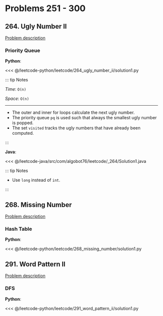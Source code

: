 # Problems 251 - 300

## 264. Ugly Number II

[Problem description](https://leetcode.com/problems/ugly-number-ii/)

### Priority Queue

__Python__:

<<< @/leetcode-python/leetcode/264_ugly_number_ii/solution1.py

::: tip Notes

_Time_: `O(n)`

_Space_: `O(n)`

---

- The outer and inner for loops calculate the next ugly number.
- The priority queue `pq` is used such that always the smallest ugly number is popped.
- The set `visited` tracks the ugly numbers that have already been computed.

:::

__Java__:

<<< @/leetcode-java/src/com/algobot76/leetcode/_264/Solution1.java

::: tip Notes

- Use `long` instead of `int`.

:::

## 268. Missing Number

[Problem description](https://leetcode.com/problems/missing-number/)

### Hash Table

__Python__:

<<< @/leetcode-python/leetcode/268_missing_number/solution1.py

## 291. Word Pattern II

[Problem description](https://leetcode.com/problems/word-pattern-ii/)

### DFS

__Python__:

<<< @/leetcode-python/leetcode/291_word_pattern_ii/solution1.py
